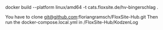 docker build --platform linux/amd64 -t cats.floxsite.de/hv-bingerschlag .

You have to clone git@github.com:floriangramsch/FloxSite-Hub.git
Then run the docker-compose.local.yml in /FloxSite-Hub/KodzenLog
